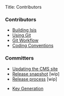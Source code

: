Title: Contributors

###  Contributors

- [Building Isis](building-isis.html)
- [Using Git](using-git.html)
- [Git Workflow](git-workflow.html)
- [Coding Conventions](coding-conventions.html)

###  Committers

- [Updating the CMS site](updating-the-cms-site.html)
- [Release snapshot](release-snapshot.html) [wip]
- [Release process](release-process.html) [wip]
<!--
- [Verifying releases](verifying-releases.html) [wip]
-->
- [Key Generation](key-generation.html)
